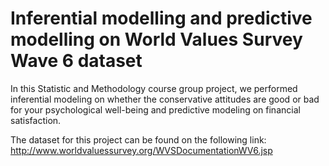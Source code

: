 # Inferential modelling and predictive modelling on World Values Survey Wave 6 dataset

In this Statistic and Methodology course group project, we performed inferential modeling on whether the conservative attitudes are good or bad for your psychological well-being and predictive modeling on financial satisfaction.

The dataset for this project can be found on the following link:
http://www.worldvaluessurvey.org/WVSDocumentationWV6.jsp
